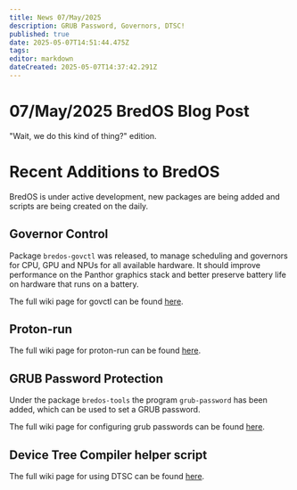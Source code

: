 ```yaml
---
title: News 07/May/2025
description: GRUB Password, Governors, DTSC!
published: true
date: 2025-05-07T14:51:44.475Z
tags: 
editor: markdown
dateCreated: 2025-05-07T14:37:42.291Z
---
```


# 07/May/2025 BredOS Blog Post
"Wait, we do this kind of thing?" edition.

# Recent Additions to BredOS

BredOS is under active development, new packages are being added and scripts are being created on the daily.

## Governor Control

Package `bredos-govctl` was released, to manage scheduling and governors for CPU, GPU and NPUs for all available hardware.
It should improve performance on the Panthor graphics stack and better preserve battery life on hardware that runs on a battery.

The full wiki page for govctl can be found [here](/en/how-to/govctl).

## Proton-run

The full wiki page for proton-run can be found [here](/en/how-to/proton-run).

## GRUB Password Protection

Under the package `bredos-tools` the program `grub-password` has been added, which can be used to set a GRUB password.

The full wiki page for configuring grub passwords can be found [here](/en/how-to/grub-password).

## Device Tree Compiler helper script

The full wiki page for using DTSC can be found [here](/en/how-to/dtsc).